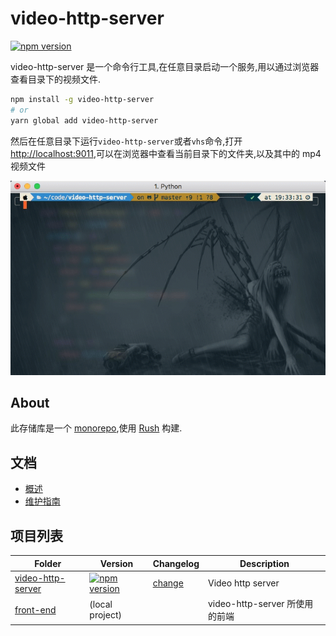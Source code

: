 # video-http-server

[![npm version](https://img.shields.io/npm/v/video-http-server?style=flat-square)](https://www.npmjs.com/package/video-http-server)

video-http-server 是一个命令行工具,在任意目录启动一个服务,用以通过浏览器查看目录下的视频文件.

```sh
npm install -g video-http-server
# or
yarn global add video-http-server
```

然后在任意目录下运行`video-http-server`或者`vhs`命令,打开[http://localhost:9011](http://localhost:9011),可以在浏览器中查看当前目录下的文件夹,以及其中的 mp4 视频文件

[![preview](./docs/assets/cli-preview.gif)](https://asciinema.org/a/NcbE2NzqgN1iYc2v32r4xI9zT)

## About

此存储库是一个 [monorepo](https://en.wikipedia.org/wiki/Monorepo),使用 [Rush](https://rushjs.io/) 构建.

## 文档

- [概述](./doc/overview.md)
- [维护指南](./doc/maintainers.md)

## 项目列表

| Folder                                        | Version                                                                                                                             | Changelog                                       | Description                    |
| --------------------------------------------- | ----------------------------------------------------------------------------------------------------------------------------------- | ----------------------------------------------- | ------------------------------ |
| [video-http-server](./apps/video-http-server) | [![npm version](https://img.shields.io/npm/v/video-http-server?style=flat-square)](https://www.npmjs.com/package/video-http-server) | [change](./apps/video-http-server/CHANGELOG.md) | Video http server              |
| [front-end](./apps/front-end)                 | (local project)                                                                                                                     |                                                 | video-http-server 所使用的前端 |
